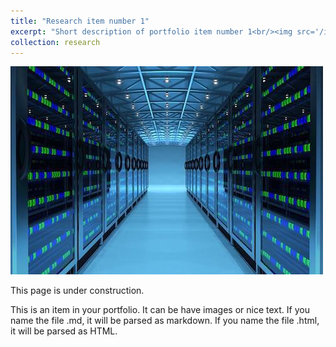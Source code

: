 ```yaml
---
title: "Research item number 1"
excerpt: "Short description of portfolio item number 1<br/><img src='/images/research/datacenter.png'>"
collection: research
---
```


<img src='/images/research/datacenter.png'>

This page is under construction.

This is an item in your portfolio. It can be have images or nice text. If you name the file .md, it will be parsed as markdown. If you name the file .html, it will be parsed as HTML. 
